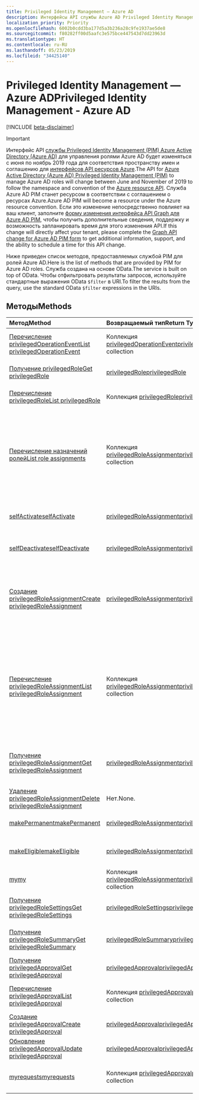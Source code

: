 ```yaml
---
title: Privileged Identity Management — Azure AD
description: Интерфейсы API службы Azure AD Privileged Identity Management для управления ролями Azure Active Directory.
localization_priority: Priority
ms.openlocfilehash: 6002b0cdd3ba177d5a3b236a28c9fe1937ae5de8
ms.sourcegitcommit: f80282ff00d5aafc3e575bce447543d7dd23963d
ms.translationtype: HT
ms.contentlocale: ru-RU
ms.lasthandoff: 05/23/2019
ms.locfileid: "34425140"
---
```

# <a name="privileged-identity-management---azure-ad"></a><span data-ttu-id="b29f4-103">Privileged Identity Management — Azure AD</span><span class="sxs-lookup"><span data-stu-id="b29f4-103">Privileged Identity Management - Azure AD</span></span>

[!INCLUDE [beta-disclaimer](../../includes/beta-disclaimer.md)]

> [!IMPORTANT]
> <span data-ttu-id="b29f4-104">Интерфейс API [службы Privileged Identity Management (PIM) Azure Active Directory (Azure AD)](https://docs.microsoft.com/azure/active-directory/privileged-identity-management/pim-configure) для управления ролями Azure AD будет изменяться с июня по ноябрь 2019 года для соответствия пространству имен и соглашению для [интерфейсов API ресурсов Azure](privilegedidentitymanagement-resources.md).</span><span class="sxs-lookup"><span data-stu-id="b29f4-104">The API for [Azure Active Directory (Azure AD) Privileged Identity Management (PIM)](https://docs.microsoft.com/azure/active-directory/privileged-identity-management/pim-configure) to manage Azure AD roles will change between June and November of 2019 to follow the namespace and convention of the [Azure resource API](privilegedidentitymanagement-resources.md).</span></span> <span data-ttu-id="b29f4-105">Служба Azure AD PIM станет ресурсом в соответствии с соглашением о ресурсах Azure.</span><span class="sxs-lookup"><span data-stu-id="b29f4-105">Azure AD PIM will become a resource under the Azure resource convention.</span></span> <span data-ttu-id="b29f4-106">Если это изменение непосредственно повлияет на ваш клиент, заполните [форму изменения интерфейса API Graph для Azure AD PIM](https://forms.office.com/Pages/ResponsePage.aspx?id=v4j5cvGGr0GRqy180BHbRzfBSoy7dT5DqNLWwotW3OFUNFFMRlRLSUtRNEdDWEZHN05LT09IWjkyTS4u), чтобы получить дополнительные сведения, поддержку и возможность запланировать время для этого изменения API.</span><span class="sxs-lookup"><span data-stu-id="b29f4-106">If this change will directly affect your tenant, please complete the [Graph API change for Azure AD PIM form](https://forms.office.com/Pages/ResponsePage.aspx?id=v4j5cvGGr0GRqy180BHbRzfBSoy7dT5DqNLWwotW3OFUNFFMRlRLSUtRNEdDWEZHN05LT09IWjkyTS4u) to get additional information, support, and the ability to schedule a time for this API change.</span></span>

<span data-ttu-id="b29f4-107">Ниже приведен список методов, предоставляемых службой PIM для ролей Azure AD.</span><span class="sxs-lookup"><span data-stu-id="b29f4-107">Here is the list of methods that are provided by PIM for Azure AD roles.</span></span> <span data-ttu-id="b29f4-108">Служба создана на основе OData.</span><span class="sxs-lookup"><span data-stu-id="b29f4-108">The service is built on top of OData.</span></span> <span data-ttu-id="b29f4-109">Чтобы отфильтровать результаты запросов, используйте стандартные выражения OData ``$filter`` в URI.</span><span class="sxs-lookup"><span data-stu-id="b29f4-109">To filter the results from the query, use the standard OData ``$filter`` expressions in the URIs.</span></span>

## <a name="methods"></a><span data-ttu-id="b29f4-110">Методы</span><span class="sxs-lookup"><span data-stu-id="b29f4-110">Methods</span></span>

| <span data-ttu-id="b29f4-111">Метод</span><span class="sxs-lookup"><span data-stu-id="b29f4-111">Method</span></span> | <span data-ttu-id="b29f4-112">Возвращаемый тип</span><span class="sxs-lookup"><span data-stu-id="b29f4-112">Return Type</span></span> | <span data-ttu-id="b29f4-113">Описание</span><span class="sxs-lookup"><span data-stu-id="b29f4-113">Description</span></span> |
|:---------------|:--------|:----------|
|[<span data-ttu-id="b29f4-114">Перечисление privilegedOperationEvent</span><span class="sxs-lookup"><span data-stu-id="b29f4-114">List privilegedOperationEvent</span></span>](../api/privilegedoperationevent-list.md) | <span data-ttu-id="b29f4-115">Коллекция [privilegedOperationEvent](privilegedoperationevent.md)</span><span class="sxs-lookup"><span data-stu-id="b29f4-115">[privilegedOperationEvent](privilegedoperationevent.md) collection</span></span> |<span data-ttu-id="b29f4-116">Получение коллекции объектов privilegedOperationEvent.</span><span class="sxs-lookup"><span data-stu-id="b29f4-116">Get privilegedOperationEvent object collection.</span></span> |
|[<span data-ttu-id="b29f4-117">Получение privilegedRole</span><span class="sxs-lookup"><span data-stu-id="b29f4-117">Get privilegedRole</span></span>](../api/privilegedrole-get.md) |[<span data-ttu-id="b29f4-118">privilegedRole</span><span class="sxs-lookup"><span data-stu-id="b29f4-118">privilegedRole</span></span>](privilegedrole.md)| <span data-ttu-id="b29f4-119">Получение объекта privilegedRole.</span><span class="sxs-lookup"><span data-stu-id="b29f4-119">Get a privilegedRole object.</span></span>|
|[<span data-ttu-id="b29f4-120">Перечисление privilegedRole</span><span class="sxs-lookup"><span data-stu-id="b29f4-120">List privilegedRole</span></span>](../api/privilegedrole-list.md) | <span data-ttu-id="b29f4-121">Коллекция [privilegedRole](privilegedrole.md)</span><span class="sxs-lookup"><span data-stu-id="b29f4-121">[privilegedRole](privilegedrole.md) collection</span></span> |<span data-ttu-id="b29f4-122">Получение коллекции объектов privilegedRole.</span><span class="sxs-lookup"><span data-stu-id="b29f4-122">Get privilegedRole object collection.</span></span> |
|[<span data-ttu-id="b29f4-123">Перечисление назначений ролей</span><span class="sxs-lookup"><span data-stu-id="b29f4-123">List role assignments</span></span>](../api/privilegedrole-list-assignments.md) | <span data-ttu-id="b29f4-124">Коллекция [privilegedRoleAssignment](privilegedroleassignment.md)</span><span class="sxs-lookup"><span data-stu-id="b29f4-124">[privilegedRoleAssignment](privilegedroleassignment.md) collection</span></span> |<span data-ttu-id="b29f4-125">Получение коллекции privilegedRoleAssignment для конкретной роли.</span><span class="sxs-lookup"><span data-stu-id="b29f4-125">Get privilegedRoleAssignment collection for the particular role.</span></span> <span data-ttu-id="b29f4-126">Каждый объект privilegedRoleAssignment представляет назначение роли пользователю.</span><span class="sxs-lookup"><span data-stu-id="b29f4-126">Each privilegedRoleAssignment represents a role assignment to a user.</span></span>|
|[<span data-ttu-id="b29f4-127">selfActivate</span><span class="sxs-lookup"><span data-stu-id="b29f4-127">selfActivate</span></span>](../api/privilegedrole-selfactivate.md) | [<span data-ttu-id="b29f4-128">privilegedRoleAssignment</span><span class="sxs-lookup"><span data-stu-id="b29f4-128">privilegedRoleAssignment</span></span>](privilegedroleassignment.md) |<span data-ttu-id="b29f4-129">Активация роли, назначенной запрашивающей стороне.</span><span class="sxs-lookup"><span data-stu-id="b29f4-129">Activate the role that is assigned to the requestor.</span></span>|
|[<span data-ttu-id="b29f4-130">selfDeactivate</span><span class="sxs-lookup"><span data-stu-id="b29f4-130">selfDeactivate</span></span>](../api/privilegedrole-selfdeactivate.md) | [<span data-ttu-id="b29f4-131">privilegedRoleAssignment</span><span class="sxs-lookup"><span data-stu-id="b29f4-131">privilegedRoleAssignment</span></span>](privilegedroleassignment.md) |<span data-ttu-id="b29f4-132">Деактивация роли, назначенной запрашивающей стороне.</span><span class="sxs-lookup"><span data-stu-id="b29f4-132">Deactivate the role that is assigned to the requestor.</span></span>|
|[<span data-ttu-id="b29f4-133">Создание privilegedRoleAssignment</span><span class="sxs-lookup"><span data-stu-id="b29f4-133">Create privilegedRoleAssignment</span></span>](../api/privilegedroleassignment-post-privilegedroleassignments.md) |[<span data-ttu-id="b29f4-134">privilegedRoleAssignment</span><span class="sxs-lookup"><span data-stu-id="b29f4-134">privilegedRoleAssignment</span></span>](privilegedroleassignment.md)| <span data-ttu-id="b29f4-135">Создание нового объекта privilegedRoleAssignment (назначение роли) путем публикации в коллекции privilegedRoleAssignments.</span><span class="sxs-lookup"><span data-stu-id="b29f4-135">Create a new privilegedRoleAssignment (role assignment) by posting to the privilegedRoleAssignments collection.</span></span>|
|[<span data-ttu-id="b29f4-136">Перечисление privilegedRoleAssignment</span><span class="sxs-lookup"><span data-stu-id="b29f4-136">List privilegedRoleAssignment</span></span>](../api/privilegedroleassignment-list.md) | <span data-ttu-id="b29f4-137">Коллекция [privilegedRoleAssignment](privilegedroleassignment.md)</span><span class="sxs-lookup"><span data-stu-id="b29f4-137">[privilegedRoleAssignment](privilegedroleassignment.md) collection</span></span> |<span data-ttu-id="b29f4-138">Получение коллекции объектов privilegedRoleAssignment.</span><span class="sxs-lookup"><span data-stu-id="b29f4-138">Get privilegedRoleAssignment object collection.</span></span> <span data-ttu-id="b29f4-139">Коллекция содержит все назначения ролей для организации.</span><span class="sxs-lookup"><span data-stu-id="b29f4-139">The collection contains all role assignments for the organization.</span></span> <span data-ttu-id="b29f4-140">Каждый объект privilegedRoleAssignment представляет назначение роли пользователю.</span><span class="sxs-lookup"><span data-stu-id="b29f4-140">Each privilegedRoleAssignment represents a role assignment to a user.</span></span> |
|[<span data-ttu-id="b29f4-141">Получение privilegedRoleAssignment</span><span class="sxs-lookup"><span data-stu-id="b29f4-141">Get privilegedRoleAssignment</span></span>](../api/privilegedroleassignment-get.md) | [<span data-ttu-id="b29f4-142">privilegedRoleAssignment</span><span class="sxs-lookup"><span data-stu-id="b29f4-142">privilegedRoleAssignment</span></span>](privilegedroleassignment.md)|<span data-ttu-id="b29f4-143">Получение объекта privilegedRoleAssignment с указанным идентификатором назначения.</span><span class="sxs-lookup"><span data-stu-id="b29f4-143">Get privilegedRoleAssignment object with the specified assignment id.</span></span> |
|[<span data-ttu-id="b29f4-144">Удаление privilegedRoleAssignment</span><span class="sxs-lookup"><span data-stu-id="b29f4-144">Delete privilegedRoleAssignment</span></span>](../api/privilegedroleassignment-delete.md) | <span data-ttu-id="b29f4-145">Нет.</span><span class="sxs-lookup"><span data-stu-id="b29f4-145">None.</span></span> |<span data-ttu-id="b29f4-146">Удаление объекта privilegedRoleAssignment.</span><span class="sxs-lookup"><span data-stu-id="b29f4-146">Delete privilegedRoleAssignment object.</span></span> |
|[<span data-ttu-id="b29f4-147">makePermanent</span><span class="sxs-lookup"><span data-stu-id="b29f4-147">makePermanent</span></span>](../api/privilegedroleassignment-makepermanent.md) | [<span data-ttu-id="b29f4-148">privilegedRoleAssignment</span><span class="sxs-lookup"><span data-stu-id="b29f4-148">privilegedRoleAssignment</span></span>](privilegedroleassignment.md) |<span data-ttu-id="b29f4-149">Выполнение назначения ролей как бессрочного.</span><span class="sxs-lookup"><span data-stu-id="b29f4-149">Make the role assignment as permanent.</span></span> |
|[<span data-ttu-id="b29f4-150">makeEligible</span><span class="sxs-lookup"><span data-stu-id="b29f4-150">makeEligible</span></span>](../api/privilegedroleassignment-makeeligible.md) | [<span data-ttu-id="b29f4-151">privilegedRoleAssignment</span><span class="sxs-lookup"><span data-stu-id="b29f4-151">privilegedRoleAssignment</span></span>](privilegedroleassignment.md) |<span data-ttu-id="b29f4-152">Выполнение назначения ролей как соответствующего требованиям.</span><span class="sxs-lookup"><span data-stu-id="b29f4-152">Make the role assignment as eligible.</span></span> |
|[<span data-ttu-id="b29f4-153">my</span><span class="sxs-lookup"><span data-stu-id="b29f4-153">my</span></span>](../api/privilegedroleassignment-my.md) | <span data-ttu-id="b29f4-154">Коллекция [privilegedRoleAssignment](privilegedroleassignment.md)</span><span class="sxs-lookup"><span data-stu-id="b29f4-154">[privilegedRoleAssignment](privilegedroleassignment.md) collection</span></span>|<span data-ttu-id="b29f4-155">Получение назначений ролей запрашивающей стороны.</span><span class="sxs-lookup"><span data-stu-id="b29f4-155">Get the requestor's role assignments.</span></span> |
|[<span data-ttu-id="b29f4-156">Получение privilegedRoleSettings</span><span class="sxs-lookup"><span data-stu-id="b29f4-156">Get privilegedRoleSettings</span></span>](../api/privilegedrolesettings-get.md) | [<span data-ttu-id="b29f4-157">privilegedRoleSettings</span><span class="sxs-lookup"><span data-stu-id="b29f4-157">privilegedRoleSettings</span></span>](../resources/privilegedrolesettings.md)|<span data-ttu-id="b29f4-158">Получение свойств объекта privilegedRoleSettings.</span><span class="sxs-lookup"><span data-stu-id="b29f4-158">Retrieve the properties of privilegedRoleSettings object.</span></span> |
|[<span data-ttu-id="b29f4-159">Получение privilegedRoleSummary</span><span class="sxs-lookup"><span data-stu-id="b29f4-159">Get privilegedRoleSummary</span></span>](../api/privilegedrolesummary-get.md) | [<span data-ttu-id="b29f4-160">privilegedRoleSummary</span><span class="sxs-lookup"><span data-stu-id="b29f4-160">privilegedRoleSummary</span></span>](../resources/privilegedrolesummary.md)|<span data-ttu-id="b29f4-161">Получение объекта privilegedRoleSummary.</span><span class="sxs-lookup"><span data-stu-id="b29f4-161">Retrieve the privilegedRoleSummary object.</span></span> |
|[<span data-ttu-id="b29f4-162">Получение privilegedApproval</span><span class="sxs-lookup"><span data-stu-id="b29f4-162">Get privilegedApproval</span></span>](../api/privilegedapproval-get.md) |[<span data-ttu-id="b29f4-163">privilegedApproval</span><span class="sxs-lookup"><span data-stu-id="b29f4-163">privilegedApproval</span></span>](privilegedapproval.md)| <span data-ttu-id="b29f4-164">Получение объекта privilegedApproval.</span><span class="sxs-lookup"><span data-stu-id="b29f4-164">Get a privilegedApproval object.</span></span>|
|[<span data-ttu-id="b29f4-165">Перечисление privilegedApproval</span><span class="sxs-lookup"><span data-stu-id="b29f4-165">List privilegedApproval</span></span>](../api/privilegedapproval-list.md) | <span data-ttu-id="b29f4-166">Коллекция [privilegedApproval](privilegedapproval.md)</span><span class="sxs-lookup"><span data-stu-id="b29f4-166">[privilegedApproval](privilegedapproval.md) collection</span></span> |<span data-ttu-id="b29f4-167">Получение коллекции объектов privilegedApproval.</span><span class="sxs-lookup"><span data-stu-id="b29f4-167">Get privilegedApproval object collection.</span></span> |
|[<span data-ttu-id="b29f4-168">Создание privilegedApproval</span><span class="sxs-lookup"><span data-stu-id="b29f4-168">Create privilegedApproval</span></span>](../api/privilegedapproval-post-privilegedapproval.md) | [<span data-ttu-id="b29f4-169">privilegedApproval</span><span class="sxs-lookup"><span data-stu-id="b29f4-169">privilegedApproval</span></span>](privilegedapproval.md)    |<span data-ttu-id="b29f4-170">Создание объекта privilegedApproval.</span><span class="sxs-lookup"><span data-stu-id="b29f4-170">Create privilegedApproval object.</span></span> |
|[<span data-ttu-id="b29f4-171">Обновление privilegedApproval</span><span class="sxs-lookup"><span data-stu-id="b29f4-171">Update privilegedApproval</span></span>](../api/privilegedapproval-update.md) | [<span data-ttu-id="b29f4-172">privilegedApproval</span><span class="sxs-lookup"><span data-stu-id="b29f4-172">privilegedApproval</span></span>](privilegedapproval.md) |<span data-ttu-id="b29f4-173">Обновление объекта privilegedApproval.</span><span class="sxs-lookup"><span data-stu-id="b29f4-173">Update privilegedApproval object.</span></span> |
|[<span data-ttu-id="b29f4-174">myrequests</span><span class="sxs-lookup"><span data-stu-id="b29f4-174">myrequests</span></span>](../api/privilegedapproval-myrequests.md) | <span data-ttu-id="b29f4-175">Коллекция [privilegedApproval](privilegedapproval.md)</span><span class="sxs-lookup"><span data-stu-id="b29f4-175">[privilegedApproval](privilegedapproval.md) collection</span></span>|<span data-ttu-id="b29f4-176">Получение запросов утверждения запрашивающей стороны.</span><span class="sxs-lookup"><span data-stu-id="b29f4-176">Get the requestor's approval requests.</span></span> |

<!-- uuid: 8fcb5dbc-d5aa-4681-8e31-b001d5168d79
2015-10-25 14:57:30 UTC -->
<!--
{
  "type": "#page.annotation",
  "description": "Service root",
  "keywords": "",
  "section": "documentation",
  "tocPath": "",
  "suppressions": []
}
-->
